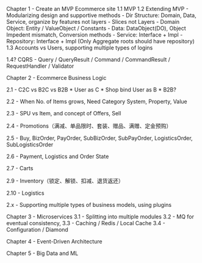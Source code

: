 Chapter 1 - Create an MVP Ecommerce site
1.1 MVP
1.2 Extending MVP - Modularizing design and supportive methods
    - Dir Structure: Domain, Data, Service, organize by features not layers
    - Slices not Layers
    - Domain Object: Entity / ValueObject / Constants
    - Data: DataObject(DO), Object Impedent mismatch, Conversion methods 
    - Service: Interface + Impl
    - Repository: Interface + Impl (Only Aggregate roots should have repository)
1.3 Accounts vs Users, supporting multiple types of logins

1.4? CQRS - Query / QueryResult / Command / CommandResult / RequestHandler / Validator 


Chapter 2 - Ecommerce Business Logic
 
2.1 - C2C vs B2C vs B2B
    * User as C
    * Shop bind User as B
    * B2B?

2.2 - When No. of Items grows, Need Category System, Property, Value

2.3 - SPU vs Item, and concept of Offers, Sell

2.4 - Promotions（满减、单品限时、套装、赠品、满赠、定金预购）

2.5 - Buy, BizOrder, PayOrder, SubBizOrder, SubPayOrder, LogisticsOrder, SubLogisticsOrder

2.6 - Payment, Logistics and Order State

2.7 - Carts

2.9 - Inventory（锁定、解锁、扣减、退货返还）

2.10 - Logistics


2.x - Supporting multiple types of business models, using plugins

Chapter 3 - Microservices
3.1 - Splitting into multiple modules
3.2 - MQ for eventual consistency,
3.3 - Caching / Redis / Local Cache
3.4 - Configuration / Diamond

Chapter 4 - Event-Driven Architecture

Chapter 5 - Big Data and ML